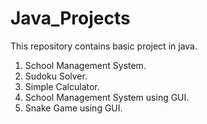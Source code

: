# Java_Projects
This repository contains basic project in java.
1. School Management System.
2. Sudoku Solver.
3. Simple Calculator.
4. School Management System using GUI.
5. Snake Game using GUI.

